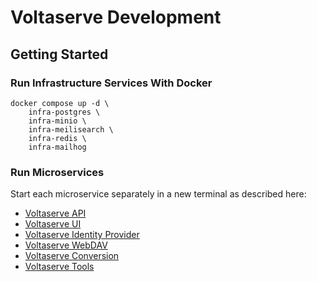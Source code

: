 # Voltaserve Development

## Getting Started

### Run Infrastructure Services With Docker

```shell
docker compose up -d \
    infra-postgres \
    infra-minio \
    infra-meilisearch \
    infra-redis \
    infra-mailhog
```

### Run Microservices

Start each microservice separately in a new terminal as described here:

- [Voltaserve API](api/README.md)
- [Voltaserve UI](ui/README.md)
- [Voltaserve Identity Provider](idp/README.md)
- [Voltaserve WebDAV](webdav/README.md)
- [Voltaserve Conversion](conversion/README.md)
- [Voltaserve Tools](tools/README.md)
